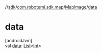 //[sdk](../../../index.md)/[com.robotemi.sdk.map](../index.md)/[MapImage](index.md)/[data](data.md)

# data

[androidJvm]\
val [data](data.md): [List](https://kotlinlang.org/api/latest/jvm/stdlib/kotlin.collections/-list/index.html)&lt;[Int](https://kotlinlang.org/api/latest/jvm/stdlib/kotlin/-int/index.html)&gt;
